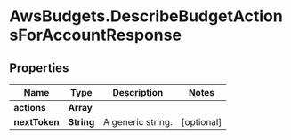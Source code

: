 # AwsBudgets.DescribeBudgetActionsForAccountResponse

## Properties

Name | Type | Description | Notes
------------ | ------------- | ------------- | -------------
**actions** | **Array** |  | 
**nextToken** | **String** |  A generic string. | [optional] 


